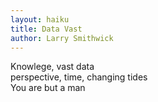 ```yaml
---
layout: haiku
title: Data Vast
author: Larry Smithwick
---
```


Knowlege, vast data <br>
perspective, time, changing tides <br>
You are but a man <br>